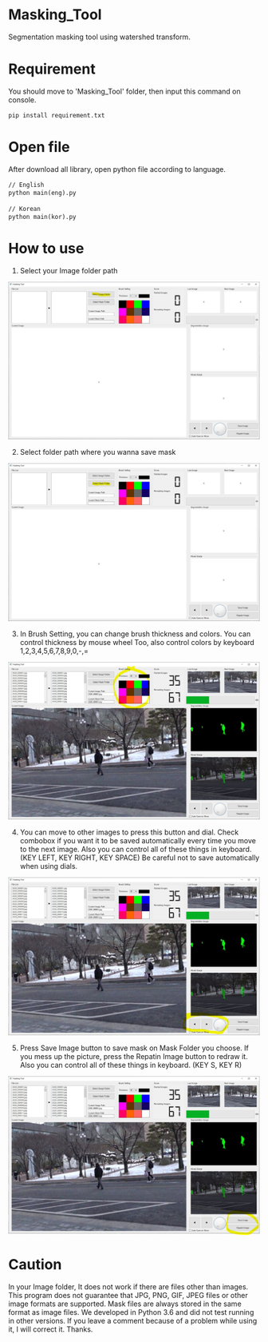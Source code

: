 # Masking_Tool
Segmentation masking tool using watershed transform.


# Requirement
You should move to 'Masking_Tool' folder, then input this command on console.
```
pip install requirement.txt
```
# Open file
After download all library, open python file according to language.
```
// English
python main(eng).py

// Korean
python main(kor).py
```
# How to use
1. Select your Image folder path
<p align="center">
  <img src="/test/1.JPG">
</p>

2. Select folder path where you wanna save mask
<p align="center">
  <img src="/test/2.JPG">
</p>

3. In Brush Setting, you can change brush thickness and colors. You can control thickness by mouse wheel Too, also control colors by keyboard 1,2,3,4,5,6,7,8,9,0,-,=
<p align="center">
  <img src="/test/3.JPG">
</p>

4. You can move to other images to press this button and dial. Check combobox if you want it to be saved automatically every time you move to the next image. Also you can control all of these things in keyboard. (KEY LEFT, KEY RIGHT, KEY SPACE) Be careful not to save automatically when using dials.
<p align="center">
  <img src="/test/4.JPG">
</p>

5. Press Save Image button to save mask on Mask Folder you choose. If you mess up the picture, press the Repatin Image button to redraw it. Also you can control all of these things in keyboard. (KEY S, KEY R)
<p align="center">
  <img src="/test/5.JPG">
</p>

# Caution
In your Image folder, It does not work if there are files other than images. This program does not guarantee that JPG, PNG, GIF, JPEG files or other image formats are supported. Mask files are always stored in the same format as image files. We developed in Python 3.6 and did not test running in other versions. If you leave a comment because of a problem while using it, I will correct it. Thanks.
